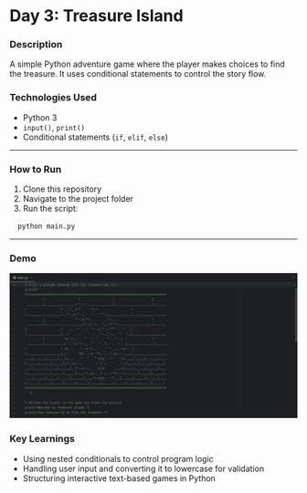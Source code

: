 #   Day 3: Treasure Island

### Description

A simple Python adventure game where the player makes choices to find the treasure. It uses conditional statements to control the story flow.

### Technologies Used

- Python 3
- `input()`, `print()`
- Conditional statements (`if`, `elif`, `else`)

---

### How to Run

1. Clone this repository  
2. Navigate to the project folder  
3. Run the script:

 ```bash
   python main.py
   ```

---

### Demo

![Treasure Island adventure](screenshot.gif)

### Key Learnings

- Using nested conditionals to control program logic  
- Handling user input and converting it to lowercase for validation  
- Structuring interactive text-based games in Python

